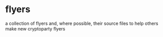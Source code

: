flyers
======

a collection of flyers and, where possible, their source files to help others make new cryptoparty flyers
